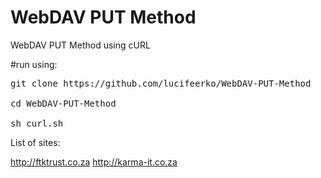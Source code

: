 # WebDAV PUT Method

WebDAV PUT Method using cURL

#run using:
<pre>
git clone https://github.com/lucifeerko/WebDAV-PUT-Method

cd WebDAV-PUT-Method

sh curl.sh
</pre>


List of sites:

http://ftktrust.co.za
http://karma-it.co.za
